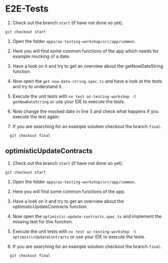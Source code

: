 # E2E-Tests

1. Check out the branch `start` (if have not done so yet).

```console
git checkout start
```

1. Open the folder `apps/az-testing-workshop/src/app/common`.

1. Here you will find some common functions of the app which needs for example mocking of a date.

1. Have a look on it and try to get an overview about the getNowDateString function.

1. Now open the `get-now-date-string.spec.ts` and have a look at the tests and try to understand it.

1. Execute the unit tests with `nx test az-testing-workshop -t getNowDateString` or use your IDE to execute the tests.

1. Now change the mocked date in line 3 and check what happens if you execute the test again.

1. If you are searching for an example solution checkout the branch `final`.

```console
  git checkout final
```

## optimisticUpdateContracts

1. Check out the branch `start` (if have not done so yet).

```console
git checkout start
```

1. Open the folder `apps/az-testing-workshop/src/app/common`.

1. Here you will find some common functions of the app.

1. Have a look on it and try to get an overview about the optimisticUpdateContracts function.

1. Now open the `optimistic-update-contracts.spec.ts` and implement the missing test for this function.

1. Execute the unit tests with `nx test az-testing-workshop -t optimisticUpdateContracts` or use your IDE to execute the tests.

1. If you are searching for an example solution checkout the branch `final`.

```console
  git checkout final
```
